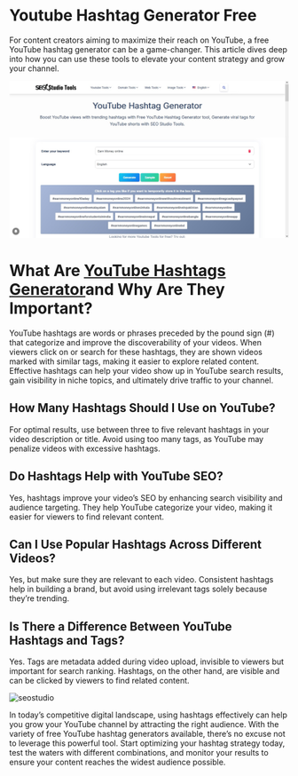 # Youtube Hashtag Generator Free

For content creators aiming to maximize their reach on YouTube, a free YouTube hashtag generator can be a game-changer. This article dives deep into how you can use these tools to elevate your content strategy and grow your channel.

![YouTube-Hashtag-Generator](/Youtube-Hashtag-generator.jpg)

# What Are [YouTube Hashtags Generator](https://seostudiotools.com/youtube-hashtag-generator)and Why Are They Important?

YouTube hashtags are words or phrases preceded by the pound sign (#) that categorize and improve the discoverability of your videos. When viewers click on or search for these hashtags, they are shown videos marked with similar tags, making it easier to explore related content. Effective hashtags can help your video show up in YouTube search results, gain visibility in niche topics, and ultimately drive traffic to your channel.

## How Many Hashtags Should I Use on YouTube?
For optimal results, use between three to five relevant hashtags in your video description or title. Avoid using too many tags, as YouTube may penalize videos with excessive hashtags.

## Do Hashtags Help with YouTube SEO?
Yes, hashtags improve your video’s SEO by enhancing search visibility and audience targeting. They help YouTube categorize your video, making it easier for viewers to find relevant content.

## Can I Use Popular Hashtags Across Different Videos?
Yes, but make sure they are relevant to each video. Consistent hashtags help in building a brand, but avoid using irrelevant tags solely because they’re trending.

## Is There a Difference Between YouTube Hashtags and Tags?
Yes. Tags are metadata added during video upload, invisible to viewers but important for search ranking. Hashtags, on the other hand, are visible and can be clicked by viewers to find related content.

![seostudio](/seostudio.png)

In today’s competitive digital landscape, using hashtags effectively can help you grow your YouTube channel by attracting the right audience. With the variety of free YouTube hashtag generators available, there’s no excuse not to leverage this powerful tool. Start optimizing your hashtag strategy today, test the waters with different combinations, and monitor your results to ensure your content reaches the widest audience possible.
